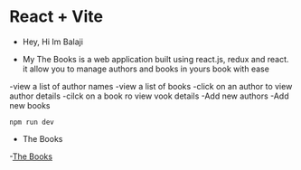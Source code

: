 # React + Vite

- Hey, Hi Im Balaji

- My The Books is a web application built using react.js, redux and react. it allow you to manage authors and books in yours book with ease

-view a list of author names
-view a list of books
-click on an author to view author details
-cilck on a book ro view vook details
-Add new authors
-Add new books



`
npm run dev
`
- The Books

-[The Books]()